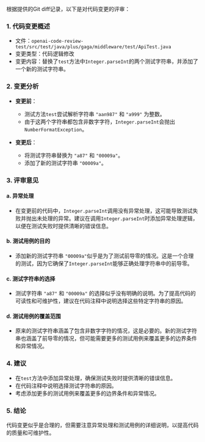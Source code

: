 根据提供的Git diff记录，以下是对代码变更的评审：

### 1. 代码变更概述
- 文件：`openai-code-review-test/src/test/java/plus/gaga/middleware/test/ApiTest.java`
- 变更类型：代码逻辑修改
- 变更内容：替换了`test`方法中`Integer.parseInt`的两个测试字符串，并添加了一个新的测试字符串。

### 2. 变更分析
- **变更前**：
  - 测试方法`test`尝试解析字符串 `"aan987"` 和 `"a999"` 为整数。
  - 由于这两个字符串都包含非数字字符，`Integer.parseInt`会抛出`NumberFormatException`。

- **变更后**：
  - 将测试字符串替换为 `"a87"` 和 `"00009a"`。
  - 添加了新的测试字符串 `"00009a"`。

### 3. 评审意见
#### a. 异常处理
- 在变更前的代码中，`Integer.parseInt`调用没有异常处理，这可能导致测试失败并抛出未处理的异常。建议在调用`Integer.parseInt`时添加异常处理逻辑，以便在测试失败时提供清晰的错误信息。

#### b. 测试用例的目的
- 添加新的测试字符串 `"00009a"`似乎是为了测试前导零的情况。这是一个合理的测试，因为它确保了`Integer.parseInt`能够正确处理字符串中的前导零。

#### c. 测试字符串的选择
- 测试字符串 `"a87"` 和 `"00009a"` 的选择似乎没有明确的说明。为了提高代码的可读性和可维护性，建议在代码注释中说明选择这些特定字符串的原因。

#### d. 测试用例的覆盖范围
- 原来的测试字符串涵盖了包含非数字字符的情况，这是必要的。新的测试字符串也涵盖了前导零的情况，但可能需要更多的测试用例来覆盖更多的边界条件和异常情况。

### 4. 建议
- 在`test`方法中添加异常处理，确保测试失败时提供清晰的错误信息。
- 在代码注释中说明选择测试字符串的原因。
- 考虑添加更多的测试用例来覆盖更多的边界条件和异常情况。

### 5. 结论
代码变更似乎是合理的，但需要注意异常处理和测试用例的详细说明，以提高代码的质量和可维护性。